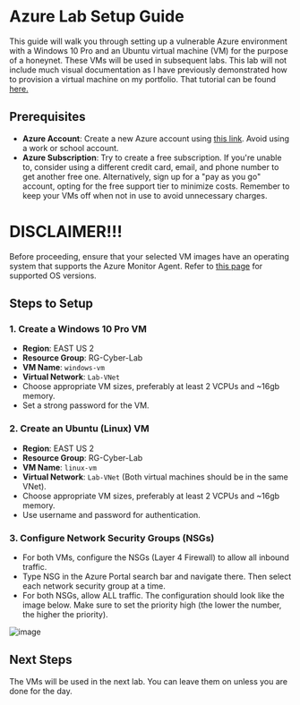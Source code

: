 # Azure Lab Setup Guide

This guide will walk you through setting up a vulnerable Azure environment with a Windows 10 Pro and an Ubuntu virtual machine (VM) for the purpose of a honeynet. These VMs will be used in subsequent labs. This lab will not include much visual documentation as I have previously demonstrated how to provision a virtual machine on my portfolio. That tutorial can be found [here.](https://github.com/gabe-IT/azure-vm) 

## Prerequisites

- **Azure Account**: Create a new Azure account using [this link](https://azure.microsoft.com/en-us/free/). Avoid using a work or school account.
- **Azure Subscription**: Try to create a free subscription. If you're unable to, consider using a different credit card, email, and phone number to get another free one. Alternatively, sign up for a "pay as you go" account, opting for the free support tier to minimize costs. Remember to keep your VMs off when not in use to avoid unnecessary charges.

# DISCLAIMER!!!
Before proceeding, ensure that your selected VM images have an operating system that supports the Azure Monitor Agent. Refer to [this page](https://learn.microsoft.com/en-us/azure/azure-monitor/agents/azure-monitor-agent-supported-operating-systems) for supported OS versions.

## Steps to Setup

### 1. **Create a Windows 10 Pro VM**
   - **Region**: EAST US 2
   - **Resource Group**: RG-Cyber-Lab
   - **VM Name**: `windows-vm`
   - **Virtual Network**: `Lab-VNet`
   - Choose appropriate VM sizes, preferably at least 2 VCPUs and ~16gb memory.  
   - Set a strong password for the VM.

### 2. **Create an Ubuntu (Linux) VM**
   - **Region**: EAST US 2
   - **Resource Group**: RG-Cyber-Lab
   - **VM Name**: `linux-vm`
   - **Virtual Network**: `Lab-VNet` (Both virtual machines should be in the same VNet).
   - Choose appropriate VM sizes, preferably at least 2 VCPUs and ~16gb memory. 
   - Use username and password for authentication.

### 3. **Configure Network Security Groups (NSGs)**
   - For both VMs, configure the NSGs (Layer 4 Firewall) to allow all inbound traffic.
   - Type NSG in the Azure Portal search bar and navigate there. Then select each network security group at a time. 
   - For both NSGs, allow ALL traffic. The configuration should look like the image below. Make sure to set the priority high (the lower the number, the higher the priority). 

![image](https://github.com/user-attachments/assets/86205c04-a9ec-4597-9b82-da6938543ef7)

## Next Steps

The VMs will be used in the next lab. You can leave them on unless you are done for the day.
